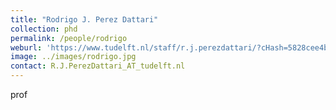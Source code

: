 ```yaml
---
title: "Rodrigo J. Perez Dattari"
collection: phd
permalink: /people/rodrigo
weburl: 'https://www.tudelft.nl/staff/r.j.perezdattari/?cHash=5828cee4bdebfb6a575f00793a2566d5'
image: ../images/rodrigo.jpg
contact: R.J.PerezDattari_AT_tudelft.nl
---
```

prof
